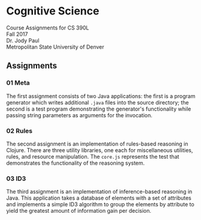 # Cognitive Science
Course Assignments for CS 390L  
Fall 2017  
Dr. Jody Paul  
Metropolitan State University of Denver

## Assignments
### 01 Meta
The first assignment consists of two Java applications: the first is a program generator which writes additional `.java` files into the source directory; the second is a test program demonstrating the generator's functionality while passing string parameters as arguments for the invocation.
### 02 Rules
The second assignment is an implementation of rules-based reasoning in Clojure. There are three utility libraries, one each for miscellaneous utilities, rules, and resource manipulation. The `core.js` represents the test that demonstrates the functionality of the reasoning system.
### 03 ID3
The third assignment is an implementation of inference-based reasoning in Java. This application takes a database of elements with a set of attributes and implements a simple ID3 algorithm to group the elements by attribute to yield the greatest amount of information gain per decision.

